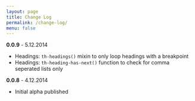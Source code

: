 ```yaml
---
layout: page
title: Change Log
permalink: /change-log/
menu: false
---
```

**0.0.9** - 5.12.2014

- Headings: ```th-headings()``` mixin to only loop headings with a breakpoint
- Headings: ```th-heading-has-next()``` function to check for comma seperated lists only

**0.0.8** - 4.12.2014

- Initial alpha published